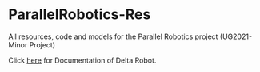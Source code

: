 # ParallelRobotics-Res
All resources, code and models for the Parallel Robotics project (UG2021-Minor Project) 

Click [here](Documentation/Delta_Robot_Documentation.md) for Documentation of Delta Robot.
